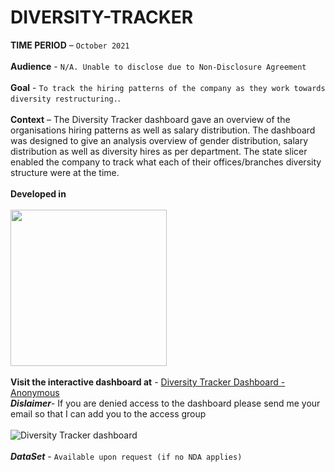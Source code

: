 # DIVERSITY-TRACKER
**TIME PERIOD** – ```October 2021``` <br/>
<br/>
**Audience** - ```N/A. Unable to disclose due to Non-Disclosure Agreement``` <br/>
<br/>
**Goal** - ```To track the hiring patterns of the company as they work towards diversity restructuring.```.<br/>
<br/>
**Context** – The Diversity Tracker dashboard gave an overview of the organisations hiring patterns as well as salary distribution. The dashboard was designed to give an analysis overview of gender distribution, salary distribution as well as diversity hires as per department. The state slicer enabled the company to track what each of their offices/branches diversity structure were at the time. <br/>
<br/>
**Developed in**<br/>
<br/>
<img src="https://user-images.githubusercontent.com/73197748/152568102-b89c0cec-dd4f-4f76-90c1-de7fd91a3325.png" width="250"> <br/> 
<br/>
**Visit the interactive dashboard at** - [Diversity Tracker Dashboard - Anonymous](https://datastudio.google.com/reporting/820e1180-43cc-4ad9-8666-aba85ca82aaa) <br/>
***Dislaimer***- If you are denied access to the dashboard please send me your email so that I can add you to the access group
<br/>
<br/>
![Diversity Tracker dashboard](https://user-images.githubusercontent.com/73197748/152568560-a45b077b-685e-4687-acad-d5c5400adb17.png)<br/>
<br/>
***DataSet*** - ```Available upon request (if no NDA applies)```
